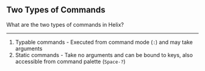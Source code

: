 ## Two Types of Commands

What are the two types of commands in Helix?

---

1. Typable commands - Executed from command mode (`:`) and may take arguments
2. Static commands - Take no arguments and can be bound to keys, also accessible from command palette (`Space-?`)

